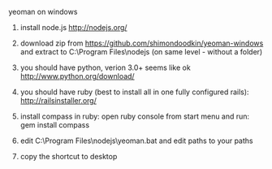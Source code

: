yeoman on windows

1. install node.js 
http://nodejs.org/

2. download zip from https://github.com/shimondoodkin/yeoman-windows and extract to C:\Program Files\nodejs (on same level - without a folder)

3. you should have python, verion 3.0+ seems like ok
http://www.python.org/download/

4. you should have ruby (best to install all in one fully configured rails):
http://railsinstaller.org/

5. install compass in ruby:
open ruby console from start menu and run:
gem install compass 

6. edit C:\Program Files\nodejs\yeoman.bat
   and edit paths to your paths

7. copy the shortcut to desktop
